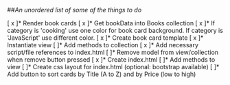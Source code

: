 ##*An unordered list of some of the things to do*

[ x ]* Render book cards
[ x ]* Get bookData into Books collection
[ x ]* If category is 'cooking' use one color for book card background. If category is 'JavaScript' use different color.
[ x ]* Create book card template
[ x ]* Instantiate view
[  ]* Add methods to collection
[ x ]* Add necessary script/file references to index.html
[  ]* Remove model from view/collection when remove button pressed
[ x ]* Create index.html
[  ]* Add methods to view
[  ]* Create css layout for index.html (optional: bootstrap available)
[  ]* Add button to sort cards by Title (A to Z) and by Price (low to high)